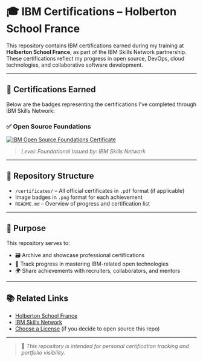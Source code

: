 # 🎓 IBM Certifications – Holberton School France

This repository contains IBM certifications earned during my training at **Holberton School France**, as part of the IBM Skills Network partnership. These certifications reflect my progress in open source, DevOps, cloud technologies, and collaborative software development.

---

## 🏅 Certifications Earned

Below are the badges representing the certifications I've completed through IBM Skills Network:

### ✅ Open Source Foundations
[![IBM Open Source Foundations Certificate](./open-source-foundations.png)](https://your-certificate-verification-link.com)

> *Level: Foundational*
> *Issued by: IBM Skills Network*

<!-- You can duplicate the block below for future certifications -->

<!--
### ✅ [Name of Certification]
![Badge Title](./badge-file-name.png)

> *Level: [Foundational / Intermediate / Advanced]*
> *Issued by: IBM Skills Network*
-->

---

## 📁 Repository Structure

- `/certificates/` – All official certificates in `.pdf` format (if applicable)
- Image badges in `.png` format for each achievement
- `README.md` – Overview of progress and certification list

---

## 🎯 Purpose

This repository serves to:
- 🗃️ Archive and showcase professional certifications
- 🚀 Track progress in mastering IBM-related open technologies
- 🌍 Share achievements with recruiters, collaborators, and mentors

---

## 📚 Related Links

- [Holberton School France](https://www.holbertonschool.fr/)
- [IBM Skills Network](https://skills.network/)
- [Choose a License](https://choosealicense.com/) (if you decide to open source this repo)

---

> 📌 *This repository is intended for personal certification tracking and portfolio visibility.*
